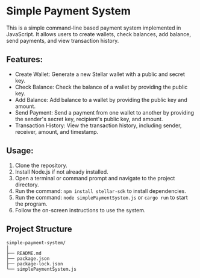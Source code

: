 # Simple Payment System

This is a simple command-line based payment system implemented in JavaScript. It allows users to create wallets, check balances, add balance, send payments, and view transaction history.

## Features:
- Create Wallet: Generate a new Stellar wallet with a public and secret key.
- Check Balance: Check the balance of a wallet by providing the public key.
- Add Balance: Add balance to a wallet by providing the public key and amount.
- Send Payment: Send a payment from one wallet to another by providing the sender's secret key, recipient's public key, and amount.
- Transaction History: View the transaction history, including sender, receiver, amount, and timestamp.

## Usage:
1. Clone the repository.
2. Install Node.js if not already installed.
3. Open a terminal or command prompt and navigate to the project directory.
4. Run the command: `npm install stellar-sdk` to install dependencies.
5. Run the command: `node simplePaymentSystem.js` or `cargo run` to start the program.
6. Follow the on-screen instructions to use the system.

## Project Structure
```
simple-payment-system/
│
├── README.md
├── package.json
├── package-lock.json
└── simplePaymentSystem.js
```
